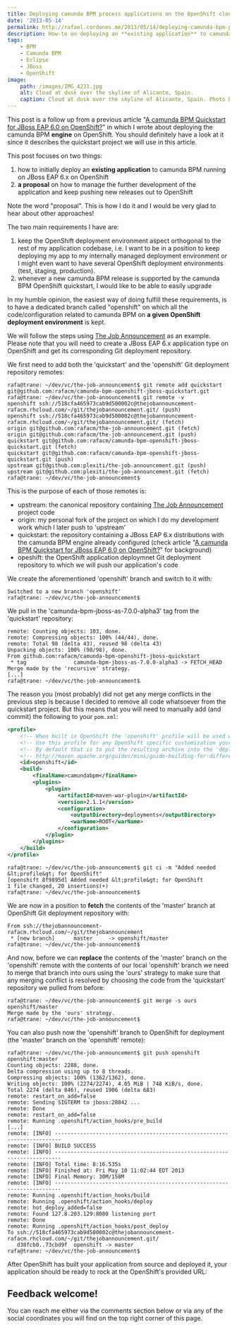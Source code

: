 ```yaml
---
title: Deploying camunda BPM process applications on the OpenShift cloud
date: '2013-05-14'
permalink: http://rafael.cordones.me/2013/05/14/deploying-camunda-bpm-process-applications-on-the-openshift-cloud/
description: How-to on deploying an **existing application** to camunda BPM running on JBoss EAP 6.x on OpenShift and a **a proposal** on how to manage the further development of the application and keep pushing new releases out to OpenShift.
tags: 
    - BPM
    - Camunda BPM
    - Eclipse
    - JBoss
    - OpenShift
image:
    path: /images/IMG_4231.jpg
    alt: Cloud at dusk over the skyline of Alicante, Spain.
    caption: Cloud at dusk over the skyline of Alicante, Spain. Photo by <a href="http://rafael.cordones.me">Rafael Cordones</a>.
---
```


This post is a follow up from a previous article "<a href="/blog/a-camunda-bpm-quickstart-for-jboss-eap-6-0-on-openshift/">A camunda BPM Quickstart for JBoss EAP 6.0 on OpenShift?</a>" in which I wrote about deploying the camunda BPM <strong>engine</strong> on OpenShift. You should definitely have a look at it since it describes the quickstart project we will use in this article.

This post focuses on two things:
1. how to initially deploy an <strong>existing application</strong> to camunda BPM running on JBoss EAP 6.x on OpenShift
2. <strong>a proposal</strong> on how to manage the further development of the application and keep pushing new releases out to OpenShift

Note the word "proposal". This is how I do it and I would be very glad to hear about other approaches!

The two main requirements I have are:
1. keep the OpenShift deployment environment aspect orthogonal to the rest of my application codebase, i.e. I want to be in a position to keep deploying my app to my internally managed deployment environment or I might even want to have several OpenShift deployment environments (test, staging, production).
2. whenever a new camunda BPM release is supported by the camunda BPM OpenShift quickstart, I would like to be able to easily upgrade

In my humble opinion, the easiest way of doing fulfill these requirements, is to have a dedicated branch called "openshift" on which all the code/configuration related to camunda BPM on <strong>a given OpenShift deployment environment</strong> is kept</strong>.

We will follow the steps using <a href="https://github.com/plexiti/the-job-announcement">The Job Announcement</a> as an example. Please note that you will need to create a JBoss EAP 6.x application type on OpenShift and get its corresponding Git deployment repository.

We first need to add both the 'quickstart' and the 'openshift' Git deployment repository remotes:

```rafa@trane: ~/dev/vc/the-job-announcement$ git remote add openshift ssh://518cfa465973cab9d500002c@thejobannouncement-rafacm.rhcloud.com/~/git/thejobannouncement.git/
rafa@trane: ~/dev/vc/the-job-announcement$ git remote add quickstart git@github.com:rafacm/camunda-bpm-openshift-jboss-quickstart.git
rafa@trane: ~/dev/vc/the-job-announcement$ git remote -v
openshift ssh://518cfa465973cab9d500002c@thejobannouncement-rafacm.rhcloud.com/~/git/thejobannouncement.git/ (push)
openshift ssh://518cfa465973cab9d500002c@thejobannouncement-rafacm.rhcloud.com/~/git/thejobannouncement.git/ (fetch)
origin git@github.com:rafacm/the-job-announcement.git (fetch)
origin git@github.com:rafacm/the-job-announcement.git (push)
quickstart git@github.com:rafacm/camunda-bpm-openshift-jboss-quickstart.git (fetch)
quickstart git@github.com:rafacm/camunda-bpm-openshift-jboss-quickstart.git (push)
upstream git@github.com:plexiti/the-job-announcement.git (push)
upstream git@github.com:plexiti/the-job-announcement.git (fetch)
rafa@trane: ~/dev/vc/the-job-announcement$
```

This is the purpose of each of those remotes is:
* upstream: the canonical repository containing <a href="https://github.com/plexiti/the-job-announcement">The Job Announcement</a> project code</span>
* origin: my personal fork of the project on which I do my development work which I later push to 'upstream'
* quickstart: the repository containing a JBoss EAP 6.x distributions with the camunda BPM engine already configured (check article "<a href="http://rafael.cordones.me/2013/05/03/a-camunda-bpm-quickstart-for-jboss-eap-6-0-on-openshift/">A camunda BPM Quickstart for JBoss EAP 6.0 on OpenShift?</a>" for background)
* opeshift: the OpenShift application deploymnet Git deployment repository to which we will push our application's code

We create the aforementioned 'openshift' branch and switch to it with:

```rafa@trane: ~/dev/vc/the-job-announcement$ git checkout -b openshift
Switched to a new branch 'openshift'
rafa@trane: ~/dev/vc/the-job-announcement$
```

We pull in the 'camunda-bpm-jboss-as-7.0.0-alpha3' tag from the 'quickstart' repository:

```rafa@trane: ~/dev/vc/the-job-announcement$ git pull quickstart camunda-bpm-jboss-as-7.0.0-alpha3
remote: Counting objects: 103, done.
remote: Compressing objects: 100% (44/44), done.
remote: Total 98 (delta 43), reused 98 (delta 43)
Unpacking objects: 100% (98/98), done.
From github.com:rafacm/camunda-bpm-openshift-jboss-quickstart
 * tag               camunda-bpm-jboss-as-7.0.0-alpha3 -> FETCH_HEAD
Merge made by the 'recursive' strategy.
[...]
rafa@trane: ~/dev/vc/the-job-announcement$ 
```

The reason you (most probably) did not get any merge conflicts in the previous step is because I decided to remove all code whatsoever from the quickstart project. But this means that you will need to manually add (and commit) the following to your <code>pom.xml</code>:
```xml
<profile>
    <!-- When built in OpenShift the 'openshift' profile will be used when invoking mvn. -->
    <!-- Use this profile for any OpenShift specific customization your app will need. -->
    <!-- By default that is to put the resulting archive into the 'deployments' folder. -->
    <!-- http://maven.apache.org/guides/mini/guide-building-for-different-environments.html -->
    <id>openshift</id>
    <build>
        <finalName>camundabpm</finalName>
        <plugins>
            <plugin>
                <artifactId>maven-war-plugin</artifactId>
                <version>2.1.1</version>
                <configuration>
                    <outputDirectory>deployments</outputDirectory>
                    <warName>ROOT</warName>
                </configuration>
            </plugin>
        </plugins>
    </build>
</profile>
```

```
rafa@trane: ~/dev/vc/the-job-announcement$ git ci -m "Added needed &lt;profile&gt; for OpenShift"
[openshift 8f9895d] Added needed &lt;profile&gt; for OpenShift
1 file changed, 20 insertions(+)
rafa@trane: ~/dev/vc/the-job-announcement$
```

We are now in a position to <strong>fetch</strong> the contents of the 'master' branch at OpenShift Git deployment repository with:

```rafa@trane: ~/dev/vc/the-job-announcement$ git fetch openshift
From ssh://thejobannouncement-rafacm.rhcloud.com/~/git/thejobannouncement
 * [new branch]      master     -> openshift/master
rafa@trane: ~/dev/vc/the-job-announcement$ 
```

And now, before we can <strong>replace</strong> the contents of the 'master' branch on the 'openshift' remote with the contents of our local 'openshift' branch we need to merge that branch into ours using the 'ours' strategy to make sure that any merging conflict is resolved by choosing the code from the 'quickstart' repository we pulled from before:

```
rafa@trane: ~/dev/vc/the-job-announcement$ git merge -s ours openshift/master
Merge made by the 'ours' strategy.
rafa@trane: ~/dev/vc/the-job-announcement$ 
```

You can also push now the 'openshift' branch to OpenShift for deployment (the 'master' branch on the 'openshift' remote):

```
rafa@trane: ~/dev/vc/the-job-announcement$ git push openshift openshift:master
Counting objects: 2288, done.
Delta compression using up to 8 threads.
Compressing objects: 100% (1362/1362), done.
Writing objects: 100% (2274/2274), 4.05 MiB | 748 KiB/s, done.
Total 2274 (delta 846), reused 1906 (delta 683)
remote: restart_on_add=false
remote: Sending SIGTERM to jboss:28842 ...
remote: Done
remote: restart_on_add=false
remote: Running .openshift/action_hooks/pre_build
[...]
remote: [INFO] ------------------------------------------------------------------------
remote: [INFO] BUILD SUCCESS
remote: [INFO] ------------------------------------------------------------------------
remote: [INFO] Total time: 8:16.535s
remote: [INFO] Finished at: Fri May 10 11:02:44 EDT 2013
remote: [INFO] Final Memory: 30M/158M
remote: [INFO] ------------------------------------------------------------------------
remote: Running .openshift/action_hooks/build
remote: Running .openshift/action_hooks/deploy
remote: hot_deploy_added=false
remote: Found 127.8.203.129:8080 listening port
remote: Done
remote: Running .openshift/action_hooks/post_deploy
To ssh://518cfa465973cab9d500002c@thejobannouncement-rafacm.rhcloud.com/~/git/thejobannouncement.git/
   d38fcb0..73cbd9f  openshift -> master
rafa@trane: ~/dev/vc/the-job-announcement$
```

After OpenShift has built your application from source and deployed it, your application should be ready to rock at the OpenShift's provided URL:

<content-image
    class="w-full"
    dir="/articles/deploying-camunda-bpm-process-applications-on-the-openshift-cloud"
    src="/images/thejobannouncement-rafacm-openshift.png"
    alt="The Job Announcement running on OpenShift">
</content-image>

## Feedback welcome!
You can reach me either via the comments section below or via any of the social coordinates you will find on the top right corner of this page.
